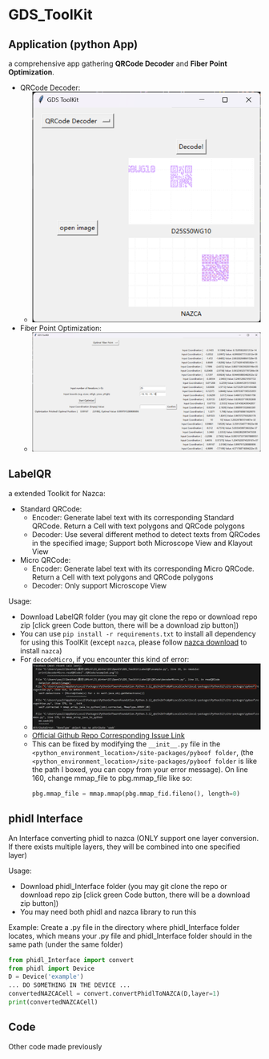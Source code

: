 # GDS_ToolKit

## Application (python App)
a comprehensive app gathering **QRCode Decoder** and **Fiber Point Optimization**.
* QRCode Decoder:
  * ![Decoder](doc/GDS_ToolKit_Decoder.png)
* Fiber Point Optimization:
  * ![Fiber Optim](doc/GDS_ToolKit_Fiber_Optim.png)

## LabelQR
a extended Toolkit for Nazca:
* Standard QRCode:
    * Encoder: Generate label text with its corresponding Standard QRCode. Return a Cell with text polygons and QRCode polygons
    * Decoder: Use several different method to detect texts from QRCodes in the specified image; Support both Microscope View and Klayout View
* Micro QRCode:
    * Encoder: Generate label text with its corresponding Micro QRCode. Return a Cell with text polygons and QRCode polygons
    * Decoder: Only support Microscope View

Usage:
* Download LabelQR folder (you may git clone the repo or download repo zip [click green Code button, there will be a download zip button])
* You can use ```pip install -r requirements.txt``` to install all dependency for using this ToolKit (except ```nazca```, please follow [nazca download](https://nazca-design.org/installation/) to install ```nazca```)
* For ```decodeMicro```, if you encounter this kind of error:
  * ![error](LabelQR/doc/MicroError.png)
  * [Official Github Repo Corresponding Issue Link](https://github.com/lessthanoptimal/PyBoof/issues/27)
  * This can be fixed by modifying the ```__init__.py``` file in the ```<python_environment_location>/site-packages/pyboof folder```, (the ```<python_environment_location>/site-packages/pyboof folder``` is like the path I boxed, you can copy from your error message). On line 160, change mmap_file to pbg.mmap_file like so:
    ```python
    pbg.mmap_file = mmap.mmap(pbg.mmap_fid.fileno(), length=0)
    ```

## phidl Interface
An Interface converting phidl to nazca (ONLY support one layer conversion. If there exists multiple layers, they will be combined into one specified layer)

Usage:
* Download phidl_Interface folder (you may git clone the repo or download repo zip [click green Code button, there will be a download zip button])
* You may need both phidl and nazca library to run this 

Example:
Create a .py file in the directory where phidl_Interface folder locates, which means your .py file and phidl_Interface folder should in the same path (under the same folder)
```python
from phidl_Interface import convert
from phidl import Device
D = Device('example')
... DO SOMETHING IN THE DEVICE ...
convertedNAZCACell = convert.convertPhidlToNAZCA(D,layer=1)
print(convertedNAZCACell)
```

## Code
Other code made previously
